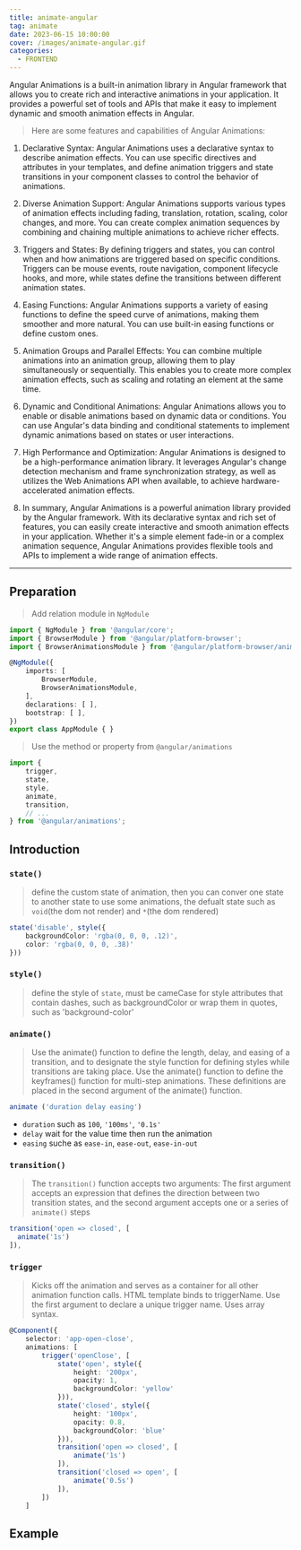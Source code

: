 ```yaml
---
title: animate-angular
tag: animate
date: 2023-06-15 10:00:00
cover: /images/animate-angular.gif
categories:
  - FRONTEND
---
```

Angular Animations is a built-in animation library in Angular framework that allows you to create rich and interactive animations in your application. It provides a powerful set of tools and APIs that make it easy to implement dynamic and smooth animation effects in Angular.

> Here are some features and capabilities of Angular Animations:

1. Declarative Syntax: Angular Animations uses a declarative syntax to describe animation effects. You can use specific directives and attributes in your templates, and define animation triggers and state transitions in your component classes to control the behavior of animations.

1. Diverse Animation Support: Angular Animations supports various types of animation effects including fading, translation, rotation, scaling, color changes, and more. You can create complex animation sequences by combining and chaining multiple animations to achieve richer effects.

1. Triggers and States: By defining triggers and states, you can control when and how animations are triggered based on specific conditions. Triggers can be mouse events, route navigation, component lifecycle hooks, and more, while states define the transitions between different animation states.

1. Easing Functions: Angular Animations supports a variety of easing functions to define the speed curve of animations, making them smoother and more natural. You can use built-in easing functions or define custom ones.

1. Animation Groups and Parallel Effects: You can combine multiple animations into an animation group, allowing them to play simultaneously or sequentially. This enables you to create more complex animation effects, such as scaling and rotating an element at the same time.

1. Dynamic and Conditional Animations: Angular Animations allows you to enable or disable animations based on dynamic data or conditions. You can use Angular's data binding and conditional statements to implement dynamic animations based on states or user interactions.

1. High Performance and Optimization: Angular Animations is designed to be a high-performance animation library. It leverages Angular's change detection mechanism and frame synchronization strategy, as well as utilizes the Web Animations API when available, to achieve hardware-accelerated animation effects.

1. In summary, Angular Animations is a powerful animation library provided by the Angular framework. With its declarative syntax and rich set of features, you can easily create interactive and smooth animation effects in your application. Whether it's a simple element fade-in or a complex animation sequence, Angular Animations provides flexible tools and APIs to implement a wide range of animation effects.

---

## Preparation

> Add relation module in `NgModule`
```typescript
import { NgModule } from '@angular/core';
import { BrowserModule } from '@angular/platform-browser';
import { BrowserAnimationsModule } from '@angular/platform-browser/animations';

@NgModule({
    imports: [
        BrowserModule,
        BrowserAnimationsModule,
    ],
    declarations: [ ],
    bootstrap: [ ],
})
export class AppModule { }
```

> Use the method or property from `@angular/animations`
```typescript
import {
    trigger,
    state,
    style,
    animate,
    transition,
    // ...
} from '@angular/animations';
```

## Introduction

### `state()`
> define the custom state of animation, then you can conver one state to another state to use some animations, the defualt state such as `void`(the dom not render) and `*`(the dom rendered)
```typescript
state('disable', style({
    backgroundColor: 'rgba(0, 0, 0, .12)',
    color: 'rgba(0, 0, 0, .38)'
}))
```

### `style()`
> define the style of `state`, must be cameCase for style attributes that contain dashes, such as backgroundColor or wrap them in quotes, such as 'background-color'

### `animate()`
> Use the animate() function to define the length, delay, and easing of a transition, and to designate the style function for defining styles while transitions are taking place. Use the animate() function to define the keyframes() function for multi-step animations. These definitions are placed in the second argument of the animate() function.
```typescript
animate ('duration delay easing')
```
- `duration` such as `100`, `'100ms'`, `'0.1s'`
- `delay` wait for the value time then run the animation
- `easing` suche as `ease-in`, `ease-out`, `ease-in-out`

### `transition()`
> The `transition()` function accepts two arguments: The first argument accepts an expression that defines the direction between two transition states, and the second argument accepts one or a series of `animate()` steps
```typescript
transition('open => closed', [
  animate('1s')
]),
```

### `trigger`
> Kicks off the animation and serves as a container for all other animation function calls. HTML template binds to triggerName. Use the first argument to declare a unique trigger name. Uses array syntax.
```typescript 
@Component({
    selector: 'app-open-close',
    animations: [
        trigger('openClose', [
            state('open', style({
                height: '200px',
                opacity: 1,
                backgroundColor: 'yellow'
            })),
            state('closed', style({
                height: '100px',
                opacity: 0.8,
                backgroundColor: 'blue'
            })),
            transition('open => closed', [
                animate('1s')
            ]),
            transition('closed => open', [
                animate('0.5s')
            ]),
        ])
    ]
```

## Example
